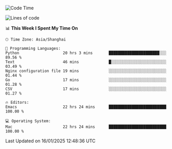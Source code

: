 <!--START_SECTION:waka-->
![Code Time](http://img.shields.io/badge/Code%20Time-2%2C481%20hrs%2026%20mins-blue)

![Lines of code](https://img.shields.io/badge/From%20Hello%20World%20I%27ve%20Written-310.0%20thousand%20lines%20of%20code-blue)

📊 **This Week I Spent My Time On** 

```text
🕑︎ Time Zone: Asia/Shanghai

💬 Programming Languages: 
Python                   20 hrs 3 mins       ██████████████████████░░░   89.56 % 
Text                     46 mins             █░░░░░░░░░░░░░░░░░░░░░░░░   03.49 % 
Nginx configuration file 19 mins             ░░░░░░░░░░░░░░░░░░░░░░░░░   01.44 % 
Go                       17 mins             ░░░░░░░░░░░░░░░░░░░░░░░░░   01.28 % 
CSV                      17 mins             ░░░░░░░░░░░░░░░░░░░░░░░░░   01.27 % 

🔥 Editors: 
Emacs                    22 hrs 24 mins      █████████████████████████   100.00 % 

💻 Operating System: 
Mac                      22 hrs 24 mins      █████████████████████████   100.00 % 
```


 Last Updated on 16/01/2025 12:48:36 UTC
<!--END_SECTION:waka-->
